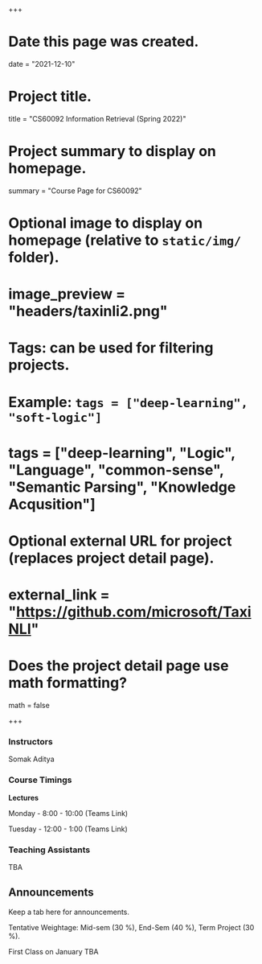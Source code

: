 +++
# Date this page was created.
date = "2021-12-10"

# Project title.
title = "CS60092 Information Retrieval (Spring 2022)"

# Project summary to display on homepage.
summary = "Course Page for CS60092"

# Optional image to display on homepage (relative to `static/img/` folder).
# image_preview = "headers/taxinli2.png"

# Tags: can be used for filtering projects.
# Example: `tags = ["deep-learning", "soft-logic"]`
# tags = ["deep-learning", "Logic", "Language", "common-sense", "Semantic Parsing", "Knowledge Acqusition"]

# Optional external URL for project (replaces project detail page).
# external_link = "https://github.com/microsoft/TaxiNLI"

# Does the project detail page use math formatting?
math = false

+++ 

<h3> Instructors </h3>
Somak Aditya

<h3>  Course Timings </h3>
<b>Lectures</b> <p></p>
Monday - 8:00 - 10:00 (Teams Link) <p></p>
Tuesday - 12:00 - 1:00 (Teams Link) <p></p>

<!--
<b>Office Hours</b> <p></p>
Friday - 18:10 - 19:10 (CSE-308)
-->

<h3> Teaching Assistants </h3>
TBA

<p> </p>
<h2>Announcements</h2>
Keep a tab here for announcements.
<p></p>

<p></p>
Tentative Weightage: Mid-sem (30 %), End-Sem (40 %), Term Project (30 %).
<p></p>
First Class on January TBA
<p></p>